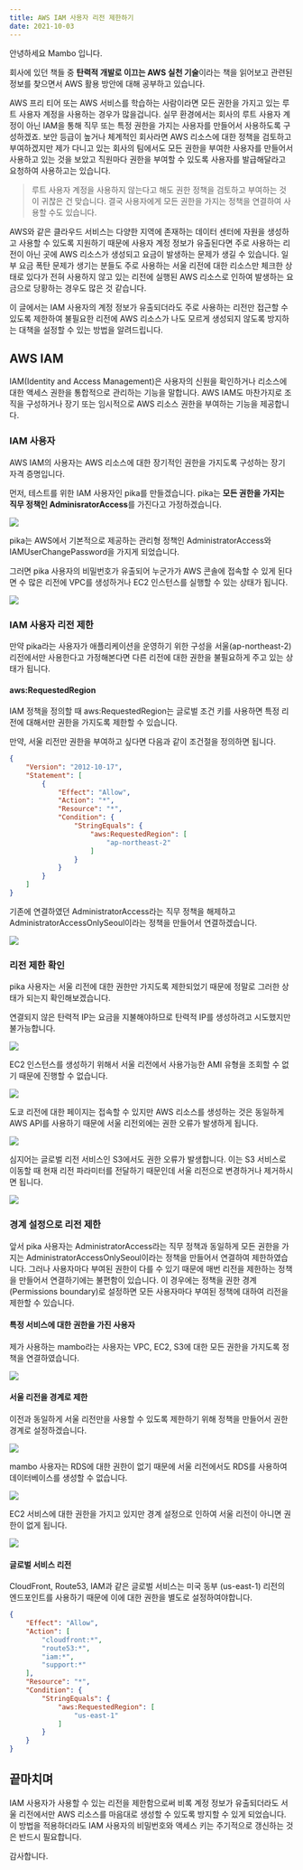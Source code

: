 ```yaml
---
title: AWS IAM 사용자 리전 제한하기
date: 2021-10-03
---
```


안녕하세요 Mambo 입니다.

회사에 있던 책들 중 **탄력적 개발로 이끄는 AWS 실천 기술**이라는 책을 읽어보고 관련된 정보를 찾으면서 AWS 활용 방안에 대해 공부하고 있습니다.

AWS 프리 티어 또는 AWS 서비스를 학습하는 사람이라면 모든 권한을 가지고 있는 루트 사용자 계정을 사용하는 경우가 많을겁니다. 실무 환경에서는 회사의 루트 사용자 계정이 아닌 IAM을 통해 직무 또는 특정 권한을 가지는 사용자를 만들어서 사용하도록 구성하겠죠. 보안 등급이 높거나 체계적인 회사라면 AWS 리소스에 대한 정책을 검토하고 부여하겠지만 제가 다니고 있는 회사의 팀에서도 모든 권한을 부여한 사용자를 만들어서 사용하고 있는 것을 보았고 직원마다 권한을 부여할 수 있도록 사용자를 발급해달라고 요청하여 사용하고는 있습니다.

> 루트 사용자 계정을 사용하지 않는다고 해도 권한 정책을 검토하고 부여하는 것이 귀찮은 건 맞습니다. 결국 사용자에게 모든 권한을 가지는 정책을 연결하여 사용할 수도 있습니다.

AWS와 같은 클라우드 서비스는 다양한 지역에 존재하는 데이터 센터에 자원을 생성하고 사용할 수 있도록 지원하기 때문에 사용자 계정 정보가 유출된다면 주로 사용하는 리전이 아닌 곳에 AWS 리소스가 생성되고 요금이 발생하는 문제가 생길 수 있습니다. 일부 요금 폭탄 문제가 생기는 분들도 주로 사용하는 서울 리전에 대한 리소스만 체크한 상태로 있다가 전혀 사용하지 않고 있는 리전에 실행된 AWS 리소스로 인하여 발생하는 요금으로 당황하는 경우도 많은 것 같습니다. 

이 글에서는 IAM 사용자의 계정 정보가 유출되더라도 주로 사용하는 리전만 접근할 수 있도록 제한하여 불필요한 리전에 AWS 리소스가 나도 모르게 생성되지 않도록 방지하는 대책을 설정할 수 있는 방법을 알려드립니다.

## AWS IAM
IAM(Identity and Access Management)은 사용자의 신원을 확인하거나 리소스에 대한 액세스 권한을 통합적으로 관리하는 기능을 말합니다. AWS IAM도 마찬가지로 조직을 구성하거나 장기 또는 임시적으로 AWS 리소스 권한을 부여하는 기능을 제공합니다.

### IAM 사용자
AWS IAM의 사용자는 AWS 리소스에 대한 장기적인 권한을 가지도록 구성하는 장기 자격 증명입니다. 

먼저, 테스트를 위한 IAM 사용자인 pika를 만들겠습니다. pika는 **모든 권한을 가지는 직무 정책인 AdminisratorAccess**를 가진다고 가정하겠습니다.

![](/images/posts/limit-region-aws-iam-user/aws-iam-user-01.png)

pika는 AWS에서 기본적으로 제공하는 관리형 정책인 AdministratorAccess와 IAMUserChangePassword을 가지게 되었습니다.

그러면 pika 사용자의 비밀번호가 유출되어 누군가가 AWS 콘솔에 접속할 수 있게 된다면 수 많은 리전에 VPC를 생성하거나 EC2 인스턴스를 실행할 수 있는 상태가 됩니다.

![](/images/posts/limit-region-aws-iam-user/aws-iam-user-02.png)

### IAM 사용자 리전 제한
만약 pika라는 사용자가 애플리케이션을 운영하기 위한 구성을 서울(ap-northeast-2) 리전에서만 사용한다고 가정해본다면 다른 리전에 대한 권한을 불필요하게 주고 있는 상태가 됩니다. 

#### aws:RequestedRegion
IAM 정책을 정의할 때 aws:RequestedRegion는 글로벌 조건 키를 사용하면 특정 리전에 대해서만 권한을 가지도록 제한할 수 있습니다.

만약, 서울 리전만 권한을 부여하고 싶다면 다음과 같이 조건절을 정의하면 됩니다.

```json
{
    "Version": "2012-10-17",
    "Statement": [
        {
            "Effect": "Allow",
            "Action": "*",
            "Resource": "*",
            "Condition": {
                "StringEquals": {
                    "aws:RequestedRegion": [
                        "ap-northeast-2"
                    ]
                }
            }
        }
    ]
}
```

기존에 연결하였던 AdministratorAccess라는 직무 정책을 해제하고 AdministratorAccessOnlySeoul이라는 정책을 만들어서 연결하겠습니다.

![](/images/posts/limit-region-aws-iam-user/aws-iam-user-03.png)

### 리전 제한 확인
pika 사용자는 서울 리전에 대한 권한만 가지도록 제한되었기 때문에 정말로 그러한 상태가 되는지 확인해보겠습니다.

연결되지 않은 탄력적 IP는 요금을 지불해야하므로 탄력적 IP를 생성하려고 시도했지만 불가능합니다. 

![](/images/posts/limit-region-aws-iam-user/aws-iam-user-04.png)

EC2 인스턴스를 생성하기 위해서 서울 리전에서 사용가능한 AMI 유형을 조회할 수 없기 때문에 진행할 수 없습니다.

![](/images/posts/limit-region-aws-iam-user/aws-iam-user-05.png)

도쿄 리전에 대한 페이지는 접속할 수 있지만 AWS 리소스를 생성하는 것은 동일하게 AWS API를 사용하기 때문에 서울 리전외에는 권한 오류가 발생하게 됩니다.

![](/images/posts/limit-region-aws-iam-user/aws-iam-user-06.png)

심지어는 글로벌 리전 서비스인 S3에서도 권한 오류가 발생합니다. 이는 S3 서비스로 이동할 때 현재 리전 파라미터를 전달하기 때문인데 서울 리전으로 변경하거나 제거하시면 됩니다.

![](/images/posts/limit-region-aws-iam-user/aws-iam-user-07.png)

### 경계 설정으로 리전 제한
앞서 pika 사용자는 AdministratorAccess라는 직무 정책과 동일하게 모든 권한을 가지는 AdministratorAccessOnlySeoul이라는 정책을 만들어서 연결하여 제한하였습니다. 그러나 사용자마다 부여된 권한이 다를 수 있기 때문에 매번 리전을 제한하는 정책을 만들어서 연결하기에는 불편함이 있습니다. 이 경우에는 정책을 권한 경계(Permissions boundary)로 설정하면 모든 사용자마다 부여된 정책에 대하여 리전을 제한할 수 있습니다.

#### 특정 서비스에 대한 권한을 가진 사용자
제가 사용하는 mambo라는 사용자는 VPC, EC2, S3에 대한 모든 권한을 가지도록 정책을 연결하였습니다.

![](/images/posts/limit-region-aws-iam-user/aws-iam-user-08.png)

#### 서울 리전을 경계로 제한
이전과 동일하게 서울 리전만을 사용할 수 있도록 제한하기 위해 정책을 만들어서 권한 경계로 설정하겠습니다.

![](/images/posts/limit-region-aws-iam-user/aws-iam-user-09.png)

mambo 사용자는 RDS에 대한 권한이 없기 때문에 서울 리전에서도 RDS를 사용하여 데이터베이스를 생성할 수 없습니다.

![](/images/posts/limit-region-aws-iam-user/aws-iam-user-10.png)

EC2 서비스에 대한 권한을 가지고 있지만 경계 설정으로 인하여 서울 리전이 아니면 권한이 없게 됩니다.

![](/images/posts/limit-region-aws-iam-user/aws-iam-user-11.png)

#### 글로벌 서비스 리전
CloudFront, Route53, IAM과 같은 글로벌 서비스는 미국 동부 (us-east-1) 리전의 엔드포인트를 사용하기 때문에 이에 대한 권한을 별도로 설정하여야합니다.

```json
{
    "Effect": "Allow",
    "Action": [
        "cloudfront:*",
        "route53:*",
        "iam:*",
        "support:*"
    ],
    "Resource": "*",
    "Condition": {
        "StringEquals": {
            "aws:RequestedRegion": [
                "us-east-1"
            ]
        }
    }
}
```

## 끝마치며
IAM 사용자가 사용할 수 있는 리전을 제한함으로써 비록 계정 정보가 유출되더라도 서울 리전에서만 AWS 리소스를 마음대로 생성할 수 있도록 방지할 수 있게 되었습니다. 이 방법을 적용하더라도 IAM 사용자의 비밀번호와 액세스 키는 주기적으로 갱신하는 것은 반드시 필요합니다.

감사합니다.